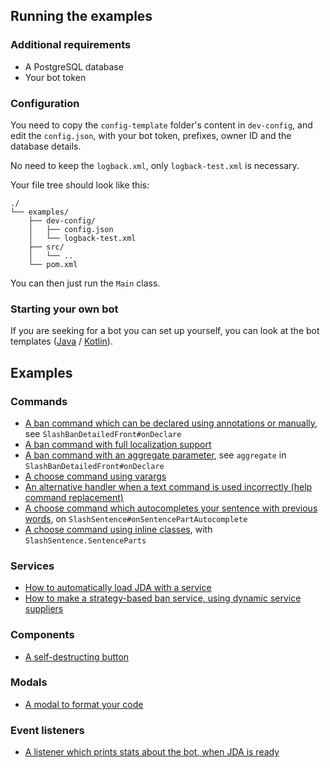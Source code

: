 ## Running the examples

### Additional requirements

* A PostgreSQL database
* Your bot token

### Configuration
You need to copy the `config-template` folder's content in `dev-config`,
and edit the `config.json`, with your bot token, prefixes, owner ID and the database details.

No need to keep the `logback.xml`, only `logback-test.xml` is necessary.

[//]: # (https://tree.nathanfriend.io/?s=%28%27options%21%28%27fancy%21true%7EfullPath%21false%7EtrailingSlash%21true%7ErootDot%21false%29%7E*%28%27*%27%27%29%7Eversion%21%271%27%29*source%21%01*)

Your file tree should look like this:
```
./
└── examples/
    ├── dev-config/
    │   ├── config.json
    │   └── logback-test.xml
    ├── src/
    │   └── ..
    └── pom.xml
```

You can then just run the `Main` class.

### Starting your own bot
If you are seeking for a bot you can set up yourself, 
you can look at the bot templates ([Java](../BotTemplate/BotTemplate-Java) / [Kotlin](../BotTemplate/BotTemplate-Kotlin)).

## Examples

### Commands
* [A ban command which can be declared using annotations or manually](src/main/kotlin/io/github/freya022/bot/commands/slash/SlashBan.kt), see `SlashBanDetailedFront#onDeclare`
* [A ban command with full localization support](src/main/kotlin/io/github/freya022/bot/commands/slash/SlashBan.kt)
* [A ban command with an aggregate parameter](src/main/kotlin/io/github/freya022/bot/commands/slash/SlashBan.kt), see `aggregate` in `SlashBanDetailedFront#onDeclare`
* [A choose command using varargs](src/main/kotlin/io/github/freya022/bot/commands/slash/SlashChoose.kt)
* [An alternative handler when a text command is used incorrectly (help command replacement)](src/main/kotlin/io/github/freya022/bot/commands/text/HelpCommand.kt)
* [A choose command which autocompletes your sentence with previous words](src/main/kotlin/io/github/freya022/bot/commands/slash/SlashSentence.kt), on `SlashSentence#onSentencePartAutocomplete`
* [A choose command using inline classes](src/main/kotlin/io/github/freya022/bot/commands/slash/SlashSentence.kt), with `SlashSentence.SentenceParts`
 
### Services
* [How to automatically load JDA with a service](src/main/kotlin/io/github/freya022/bot/Bot.kt)
* [How to make a strategy-based ban service, using dynamic service suppliers](src/main/kotlin/io/github/freya022/bot/commands/ban/BanService.kt)

### Components
* [A self-destructing button](src/main/kotlin/io/github/freya022/bot/commands/slash/SlashButton.kt)

### Modals
* [A modal to format your code](src/main/kotlin/io/github/freya022/bot/commands/slash/SlashModal.kt)

### Event listeners
* [A listener which prints stats about the bot, when JDA is ready](src/main/kotlin/io/github/freya022/bot/ReadyListener.kt)